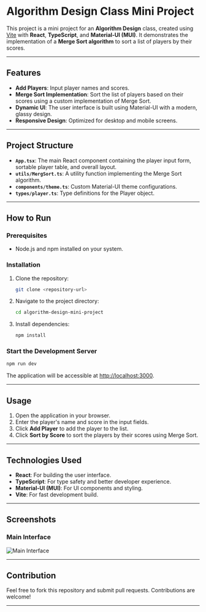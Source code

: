 # Algorithm Design Class Mini Project

This project is a mini project for an **Algorithm Design** class, created using [Vite](https://vitejs.dev/) with **React**, **TypeScript**, and **Material-UI (MUI)**. It demonstrates the implementation of a **Merge Sort algorithm** to sort a list of players by their scores.

---

## Features

- **Add Players**: Input player names and scores.
- **Merge Sort Implementation**: Sort the list of players based on their scores using a custom implementation of Merge Sort.
- **Dynamic UI**: The user interface is built using Material-UI with a modern, glassy design.
- **Responsive Design**: Optimized for desktop and mobile screens.

---

## Project Structure

- **`App.tsx`**: The main React component containing the player input form, sortable player table, and overall layout.
- **`utils/MergSort.ts`**: A utility function implementing the Merge Sort algorithm.
- **`components/theme.ts`**: Custom Material-UI theme configurations.
- **`types/player.ts`**: Type definitions for the Player object.

---

## How to Run

### Prerequisites

- Node.js and npm installed on your system.

### Installation

1. Clone the repository:
   ```bash
   git clone <repository-url>
   ```
2. Navigate to the project directory:
   ```bash
   cd algorithm-design-mini-project
   ```
3. Install dependencies:
   ```bash
   npm install
   ```

### Start the Development Server

```bash
npm run dev
```

The application will be accessible at [http://localhost:3000](http://localhost:3000).

---

## Usage

1. Open the application in your browser.
2. Enter the player's name and score in the input fields.
3. Click **Add Player** to add the player to the list.
4. Click **Sort by Score** to sort the players by their scores using Merge Sort.

---

## Technologies Used

- **React**: For building the user interface.
- **TypeScript**: For type safety and better developer experience.
- **Material-UI (MUI)**: For UI components and styling.
- **Vite**: For fast development build.

---

## Screenshots

### Main Interface

![Main Interface](screenshot-main-interface.png)

---

## Contribution

Feel free to fork this repository and submit pull requests. Contributions are welcome!

---

